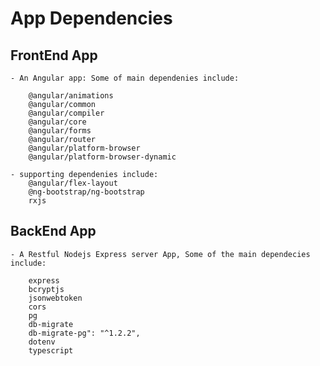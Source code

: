 # App Dependencies

## FrontEnd App

    - An Angular app: Some of main dependenies include:

        @angular/animations
    	@angular/common
    	@angular/compiler
    	@angular/core
    	@angular/forms
    	@angular/router
        @angular/platform-browser
        @angular/platform-browser-dynamic

    - supporting dependenies include:
        @angular/flex-layout
        @ng-bootstrap/ng-bootstrap
        rxjs

## BackEnd App

    - A Restful Nodejs Express server App, Some of the main dependecies include:

        express
        bcryptjs
        jsonwebtoken
    	cors
        pg
    	db-migrate
    	db-migrate-pg": "^1.2.2",
    	dotenv
    	typescript
